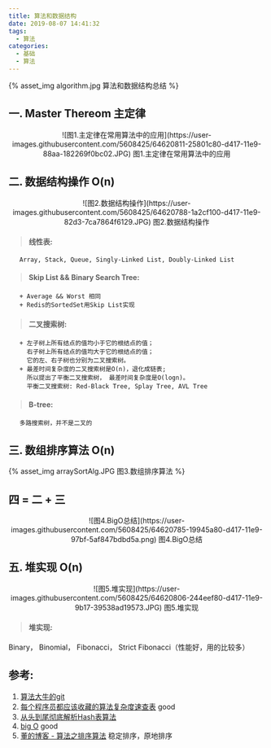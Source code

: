 ```yaml
---
title: 算法和数据结构
date: 2019-08-07 14:41:32
tags:
  - 算法
categories:
  - 基础
  - 算法
---
```


<p hidden></p>
<!-- more -->


{% asset_img  algorithm.jpg  算法和数据结构总结 %}

   
## 一. Master Thereom  主定律
<div style="text-align: center;">
![图1.主定律在常用算法中的应用](https://user-images.githubusercontent.com/5608425/64620811-25801c80-d417-11e9-88aa-182269f0bc02.JPG)
图1.主定律在常用算法中的应用
</div>

## 二. 数据结构操作 O(n)
<div style="text-align: center;">
![图2.数据结构操作](https://user-images.githubusercontent.com/5608425/64620788-1a2cf100-d417-11e9-82d3-7ca7864f6129.JPG)
图2.数据结构操作
</div>

> #### 线性表: 
       Array, Stack, Queue, Singly-Linked List, Doubly-Linked List

> #### Skip List && Binary Search Tree: 
       + Average && Worst 相同
       + Redis的SortedSet用Skip List实现

> #### 二叉搜索树:
       + 左子树上所有结点的值均小于它的根结点的值； 
         右子树上所有结点的值均大于它的根结点的值； 
         它的左、右子树也分别为二叉搜索树。
       + 最差时间复杂度的二叉搜索树是O(n)，退化成链表;
         所以提出了平衡二叉搜索树， 最差时间复杂度是O(logn)。
         平衡二叉搜索树: Red-Black Tree, Splay Tree, AVL Tree

> #### B-tree:
       多路搜索树，并不是二叉的

## 三. 数组排序算法 O(n)
{% asset_img  arraySortAlg.JPG  图3.数组排序算法 %}

## 四 =  二 +  三
<div style="text-align: center;">
![图4.BigO总结](https://user-images.githubusercontent.com/5608425/64620785-19945a80-d417-11e9-97bf-5af847bdbd5a.png)
图4.BigO总结
</div>

## 五. 堆实现 O(n)
<div style="text-align: center;">
![图5.堆实现](https://user-images.githubusercontent.com/5608425/64620806-244eef80-d417-11e9-9b17-39538ad19573.JPG)  
图5.堆实现
</div>

> #### 堆实现:
Binary， Binomial， Fibonacci， Strict Fibonacci（性能好，用的比较多）










## 参考:

1.  [算法大牛的git](https://github.com/julycoding/The-Art-Of-Programming-By-July)
2.  [每个程序员都应该收藏的算法复杂度速查表](http://www.codeceo.com/article/algorithm-complexity-table.html) good
3.  [从头到尾彻底解析Hash表算法](https://yq.aliyun.com/articles/38838)
4.  [big O](https://www.bigocheatsheet.com/) good
5.  [董的博客 - 算法之排序算法](http://dongxicheng.org/structure/sort/)   稳定排序，原地排序










